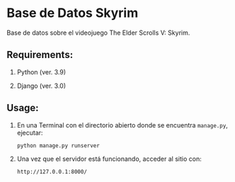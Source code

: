 # Base de Datos Skyrim
Base de datos sobre el videojuego The Elder Scrolls V: Skyrim.

## Requirements:
1. Python (ver. 3.9)

2. Django (ver. 3.0)

## Usage:
1. En una Terminal con el directorio abierto donde se encuentra ``manage.py``, ejecutar:

    ``python manage.py runserver``

2. Una vez que el servidor está funcionando, acceder al sitio con:

    ``http://127.0.0.1:8000/``